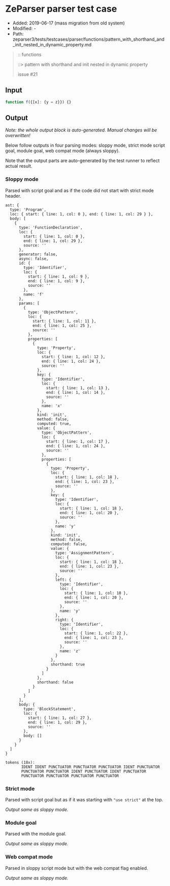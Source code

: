 # ZeParser parser test case

- Added: 2019-06-17 (mass migration from old system)
- Modified: -
- Path: zeparser3/tests/testcases/parser/functions/pattern_with_shorthand_and_init_nested_in_dynamic_property.md

> :: functions
>
> ::> pattern with shorthand and init nested in dynamic property
>
> issue #21

## Input

`````js
function f({[x]: {y = z}}) {}
`````

## Output

_Note: the whole output block is auto-generated. Manual changes will be overwritten!_

Below follow outputs in four parsing modes: sloppy mode, strict mode script goal, module goal, web compat mode (always sloppy).

Note that the output parts are auto-generated by the test runner to reflect actual result.

### Sloppy mode

Parsed with script goal and as if the code did not start with strict mode header.

`````
ast: {
  type: 'Program',
  loc: { start: { line: 1, col: 0 }, end: { line: 1, col: 29 } },
  body: [
    {
      type: 'FunctionDeclaration',
      loc: {
        start: { line: 1, col: 0 },
        end: { line: 1, col: 29 },
        source: ''
      },
      generator: false,
      async: false,
      id: {
        type: 'Identifier',
        loc: {
          start: { line: 1, col: 9 },
          end: { line: 1, col: 9 },
          source: ''
        },
        name: 'f'
      },
      params: [
        {
          type: 'ObjectPattern',
          loc: {
            start: { line: 1, col: 11 },
            end: { line: 1, col: 25 },
            source: ''
          },
          properties: [
            {
              type: 'Property',
              loc: {
                start: { line: 1, col: 12 },
                end: { line: 1, col: 24 },
                source: ''
              },
              key: {
                type: 'Identifier',
                loc: {
                  start: { line: 1, col: 13 },
                  end: { line: 1, col: 14 },
                  source: ''
                },
                name: 'x'
              },
              kind: 'init',
              method: false,
              computed: true,
              value: {
                type: 'ObjectPattern',
                loc: {
                  start: { line: 1, col: 17 },
                  end: { line: 1, col: 24 },
                  source: ''
                },
                properties: [
                  {
                    type: 'Property',
                    loc: {
                      start: { line: 1, col: 18 },
                      end: { line: 1, col: 23 },
                      source: ''
                    },
                    key: {
                      type: 'Identifier',
                      loc: {
                        start: { line: 1, col: 18 },
                        end: { line: 1, col: 20 },
                        source: ''
                      },
                      name: 'y'
                    },
                    kind: 'init',
                    method: false,
                    computed: false,
                    value: {
                      type: 'AssignmentPattern',
                      loc: {
                        start: { line: 1, col: 18 },
                        end: { line: 1, col: 23 },
                        source: ''
                      },
                      left: {
                        type: 'Identifier',
                        loc: {
                          start: { line: 1, col: 18 },
                          end: { line: 1, col: 20 },
                          source: ''
                        },
                        name: 'y'
                      },
                      right: {
                        type: 'Identifier',
                        loc: {
                          start: { line: 1, col: 22 },
                          end: { line: 1, col: 23 },
                          source: ''
                        },
                        name: 'z'
                      }
                    },
                    shorthand: true
                  }
                ]
              },
              shorthand: false
            }
          ]
        }
      ],
      body: {
        type: 'BlockStatement',
        loc: {
          start: { line: 1, col: 27 },
          end: { line: 1, col: 29 },
          source: ''
        },
        body: []
      }
    }
  ]
}

tokens (18x):
       IDENT IDENT PUNCTUATOR PUNCTUATOR PUNCTUATOR IDENT PUNCTUATOR
       PUNCTUATOR PUNCTUATOR IDENT PUNCTUATOR IDENT PUNCTUATOR
       PUNCTUATOR PUNCTUATOR PUNCTUATOR PUNCTUATOR
`````

### Strict mode

Parsed with script goal but as if it was starting with `"use strict"` at the top.

_Output same as sloppy mode._

### Module goal

Parsed with the module goal.

_Output same as sloppy mode._

### Web compat mode

Parsed in sloppy script mode but with the web compat flag enabled.

_Output same as sloppy mode._
